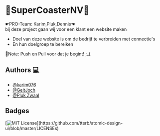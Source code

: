 
# 🏴SuperCoasterNV🏴

☛PRO-Team: Karim,Pluk,Dennis☚<br> 
bij deze project gaan wij voor een klant een website maken 
- Doel van deze website is om de bedrijf te verbreiden met connectie's 
- En hun doelgroep te bereiken

📄Note: Push en Pull voor dat je begint! ;_).


## Authors 💻

- [@karim076](https://github.com/karim076)
- [@GeitJoch](https://github.com/GeitJoch)
- [@Pluk Zwaal](https://github.com/PlukZwaal)


## Badges
[![MIT License](https://img.shields.io/apm/l/atomic-design-ui.svg?)](https://github.com/tterb/atomic-design-ui/blob/master/LICENSEs)

